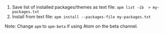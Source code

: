 1.  Save list of installed packages/themes as text file: `apm list -ib  > my-packages.txt`
2.  Install from text file: `apm install --packages-file my-packages.txt`

Note: Change `apm` to `apm-beta` if using Atom on the beta channel.
